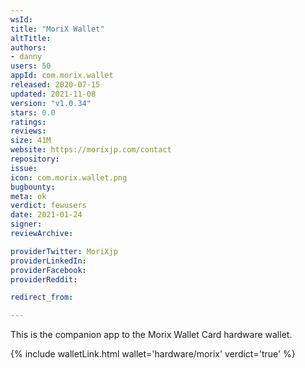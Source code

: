 ```yaml
---
wsId: 
title: "MoriX Wallet"
altTitle: 
authors:
- danny
users: 50
appId: com.morix.wallet
released: 2020-07-15
updated: 2021-11-08
version: "v1.0.34"
stars: 0.0
ratings: 
reviews: 
size: 41M
website: https://morixjp.com/contact
repository: 
issue: 
icon: com.morix.wallet.png
bugbounty: 
meta: ok
verdict: fewusers
date: 2021-01-24
signer: 
reviewArchive:

providerTwitter: MoriXjp
providerLinkedIn: 
providerFacebook: 
providerReddit: 

redirect_from:

---
```


This is the companion app to the Morix Wallet Card hardware wallet. 

{% include walletLink.html wallet='hardware/morix' verdict='true' %}
